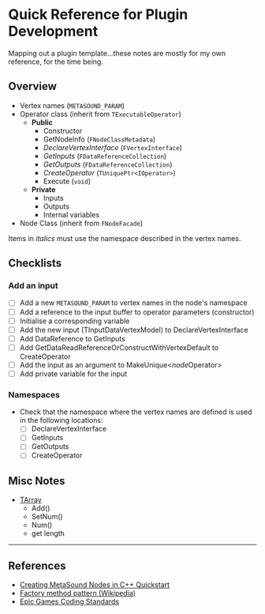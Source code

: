 # Quick Reference for Plugin Development
Mapping out a plugin template...these notes are mostly for my own reference, for the time being.

## Overview
- Vertex names (`METASOUND_PARAM`)
- Operator class (inherit from `TExecutableOperator`)
  - **Public**
    - Constructor
    - GetNodeInfo (`FNodeClassMetadata`)
    - *DeclareVertexInterface* (`FVertexInterface`)
    - *GetInputs* (`FDataReferenceCollection`)
    - *GetOutputs* (`FDataReferenceCollection`)
    - *CreateOperator* (`TUniquePtr<IOperator>`)
    - Execute (`void`)
  - **Private**
    - Inputs
    - Outputs
    - Internal variables
- Node Class (inherit from `FNodeFacade`)

Items in *italics* must use the namespace described in the vertex names.

## Checklists
### Add an input
- [ ] Add a new `METASOUND_PARAM` to vertex names in the node's namespace
- [ ] Add a reference to the input buffer to operator parameters (constructor)
- [ ] Initialise a corresponding variable
- [ ] Add the new input (TInputDataVertexModel) to DeclareVertexInterface
- [ ] Add DataReference to GetInputs
- [ ] Add GetDataReadReferenceOrConstructWithVertexDefault to CreateOperator
- [ ] Add the input as an argument to MakeUnique<*node*Operator>
- [ ] Add private variable for the input

### Namespaces
- Check that the namespace where the vertex names are defined is used in the following locations:
  - [ ] DeclareVertexInterface
  - [ ] GetInputs
  - [ ] GetOutputs
  - [ ] CreateOperator

## Misc Notes
- [TArray](https://dev.epicgames.com/documentation/en-us/unreal-engine/array-containers-in-unreal-engine)
  - Add()
  - SetNum() 
  - Num() 
  - get length

---

## References

- [Creating MetaSound Nodes in C++ Quickstart](https://dev.epicgames.com/community/learning/tutorials/ry7p/unreal-engine-creating-metasound-nodes-in-c-quickstart)
- [Factory method pattern (Wikipedia)](https://en.wikipedia.org/wiki/Factory_method_pattern)
- [Epic Games Coding Standards](https://dev.epicgames.com/documentation/en-us/unreal-engine/epic-cplusplus-coding-standard-for-unreal-engine?application_version=5.4)
